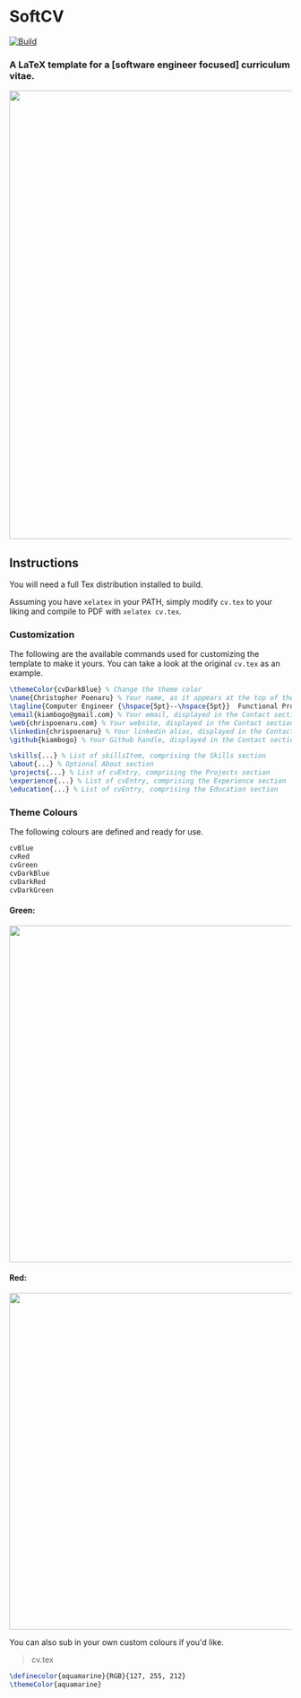 # SoftCV

[![Build](https://github.com/kiambogo/soft-cv/actions/workflows/build.yml/badge.svg?branch=main)](https://github.com/kiambogo/soft-cv/actions/workflows/build.yml)

### A LaTeX template for a [software engineer focused] curriculum vitae.

<img src="https://user-images.githubusercontent.com/4472397/110373020-dc0c8f80-8003-11eb-9d71-3cc6c753b7ad.png" width="800">

## Instructions

You will need a full Tex distribution installed to build.

Assuming you have `xelatex` in your PATH, simply modify `cv.tex` to your liking and compile to PDF with `xelatex cv.tex`.

### Customization

The following are the available commands used for customizing the template to make it yours. You can take a look at the original `cv.tex` as an example.

``` tex
\themeColor{cvDarkBlue} % Change the theme color
\name{Christopher Poenaru} % Your name, as it appears at the top of the document
\tagline{Computer Engineer {\hspace{5pt}--\hspace{5pt}}  Functional Programmer {\hspace{5pt}--\hspace{5pt}} Triathlete {\hspace{5pt}--\hspace{5pt}} Rock Climber} % Tagline displayed below your name
\email{kiambogo@gmail.com} % Your email, displayed in the Contact section
\web{chrispoenaru.com} % Your website, displayed in the Contact section
\linkedin{chrispoenaru} % Your linkedin alias, displayed in the Contact section
\github{kiambogo} % Your Github handle, displayed in the Contact section

\skills{...} % List of skillsItem, comprising the Skills section
\about{...} % Optional About section
\projects{...} % List of cvEntry, comprising the Projects section
\experience{...} % List of cvEntry, comprising the Experience section
\education{...} % List of cvEntry, comprising the Education section
```

### Theme Colours
The following colours are defined and ready for use.

``` tex
cvBlue
cvRed
cvGreen
cvDarkBlue
cvDarkRed
cvDarkGreen
```

#### Green:
<img src="https://user-images.githubusercontent.com/4472397/110373025-dca52600-8003-11eb-9951-f4cd153668fc.png" width="600">

#### Red:
<img src="https://user-images.githubusercontent.com/4472397/110373400-4d4c4280-8004-11eb-8364-aa05f4b67e18.png" width="600">

You can also sub in your own custom colours if you'd like.

> cv.tex
``` tex
\definecolor{aquamarine}{RGB}{127, 255, 212}
\themeColor{aquamarine}
```

